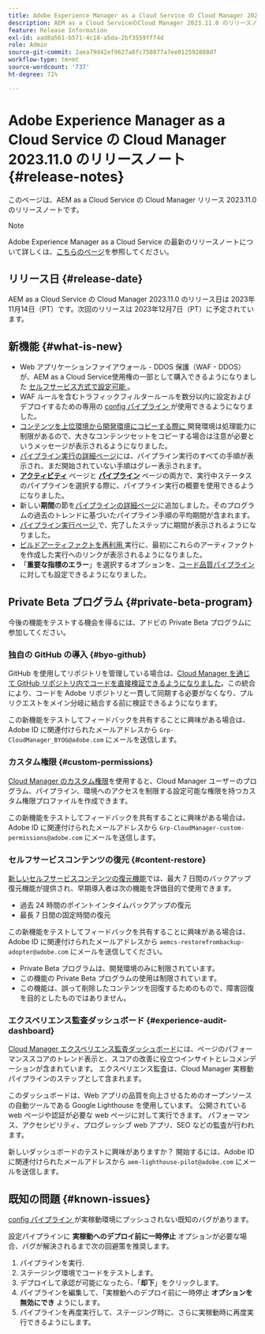```yaml
---
title: Adobe Experience Manager as a Cloud Service の Cloud Manager 2023.11.0 のリリースノート
description: AEM as a Cloud ServiceのCloud Manager 2023.11.0 のリリースノート。
feature: Release Information
exl-id: aad8a561-b571-4c18-a5da-2bf3559fff4d
role: Admin
source-git-commit: 2aea79d42ef9627a8fc758077a7ee012592888d7
workflow-type: tm+mt
source-wordcount: '737'
ht-degree: 71%

---
```


# Adobe Experience Manager as a Cloud Service の Cloud Manager 2023.11.0 のリリースノート {#release-notes}

このページは、AEM as a Cloud Service の Cloud Manager リリース 2023.11.0 のリリースノートです。

>[!NOTE]
>
>Adobe Experience Manager as a Cloud Service の最新のリリースノートについて詳しくは、[こちらのページ](/help/release-notes/release-notes-cloud/release-notes-current.md)を参照してください。

## リリース日 {#release-date}

AEM as a Cloud Service の Cloud Manager 2023.11.0 のリリース日は 2023年11月14日（PT）です。次回のリリースは 2023年12月7日（PT）に予定されています。

## 新機能 {#what-is-new}

* Web アプリケーションファイアウォール - DDOS 保護（WAF - DDOS）が、AEM as a Cloud Service使用権の一部として購入できるようになりました [ セルフサービス方式で設定可能 ](/help/implementing/cloud-manager/getting-access-to-aem-in-cloud/creating-production-programs.md)。
* WAF ルールを含むトラフィックフィルタールールを数分以内に設定およびデプロイするための専用の [config パイプライン ](/help/implementing/cloud-manager/configuring-pipelines/introduction-ci-cd-pipelines.md) が使用できるようになりました。
* [ コンテンツを上位環境から開発環境にコピーする際に ](/help/implementing/developing/tools/content-copy.md) 開発環境は処理能力に制限があるので、大きなコンテンツセットをコピーする場合は注意が必要というメッセージが表示されるようになりました。
* [パイプライン実行の詳細ページ](/help/implementing/cloud-manager/configuring-pipelines/managing-pipelines.md#view-details)には、パイプライン実行のすべての手順が表示され、まだ開始されていない手順はグレー表示されます。
* **[アクティビティ](/help/implementing/cloud-manager/configuring-pipelines/managing-pipelines.md#activity)** ページと **[パイプライン](/help/implementing/cloud-manager/configuring-pipelines/managing-pipelines.md#pipelines)** ページの両方で、実行中ステータスのパイプラインを選択する際に、パイプライン実行の概要を使用できるようになりました。
* 新しい&#x200B;**期間**&#x200B;の節を[パイプラインの詳細ページ](/help/implementing/cloud-manager/configuring-pipelines/managing-pipelines.md#view-details)に追加しました。そのプログラムの過去のトレンドに基づいたパイプライン手順の平均期間が含まれます。
* [ パイプライン実行ページ ](/help/implementing/cloud-manager/configuring-pipelines/managing-pipelines.md#activity-window) で、完了したステップに期間が表示されるようになりました。
* [ ビルドアーティファクトを再利用 ](/help/implementing/cloud-manager/getting-access-to-aem-in-cloud/setting-up-project.md#build-artifact-reuse) 実行に、最初にこれらのアーティファクトを作成した実行へのリンクが表示されるようになりました。
* 「**重要な指標のエラー**」を選択するオプションを、[コード品質パイプライン](/help/implementing/cloud-manager/configuring-pipelines/configuring-non-production-pipelines.md)に対しても設定できるようになりました。


## Private Beta プログラム {#private-beta-program}

今後の機能をテストする機会を得るには、アドビの Private Beta プログラムに参加してください。

### 独自の GitHub の導入 {#byo-github}

GitHub を使用してリポジトリを管理している場合は、[Cloud Manager を通じて GitHub リポジトリ内でコードを直接検証できるようになりました](/help/implementing/cloud-manager/managing-code/private-repositories.md)。この統合により、コードを Adobe リポジトリと一貫して同期する必要がなくなり、プルリクエストをメイン分岐に結合する前に検証できるようになります。

この新機能をテストしてフィードバックを共有することに興味がある場合は、Adobe ID に関連付けられたメールアドレスから `Grp-CloudManager_BYOG@adobe.com` にメールを送信します。

### カスタム権限 {#custom-permissions}

[Cloud Manager のカスタム権限](/help/implementing/cloud-manager/custom-permissions.md)を使用すると、Cloud Manager ユーザーのプログラム、パイプライン、環境へのアクセスを制限する設定可能な権限を持つカスタム権限プロファイルを作成できます。

この新機能をテストしてフィードバックを共有することに興味がある場合は、Adobe ID に関連付けられたメールアドレスから `Grp-CloudManager-custom-permissions@adobe.com` にメールを送信します。

### セルフサービスコンテンツの復元 {#content-restore}

[新しいセルフサービスコンテンツの復元機能](/help/operations/restore.md)では、最大 7 日間のバックアップ復元機能が提供され、早期導入者は次の機能を評価目的で使用できます。

* 過去 24 時間のポイントインタイムバックアップの復元
* 最長 7 日間の固定時間の復元

この新機能をテストしてフィードバックを共有することに興味がある場合は、Adobe ID に関連付けられたメールアドレスから `aemcs-restorefrombackup-adopter@adobe.com` にメールを送信してください。

* Private Beta プログラムは、開発環境のみに制限されています。
* この機能の Private Beta プログラムの使用は制限されています。
* この機能は、誤って削除したコンテンツを回復するためのもので、障害回復を目的としたものではありません。

### エクスペリエンス監査ダッシュボード {#experience-audit-dashboard}

[Cloud Manager エクスペリエンス監査ダッシュボード](/help/implementing/cloud-manager/reports/report-experience-audit.md)には、ページのパフォーマンススコアのトレンド表示と、スコアの改善に役立つインサイトとレコメンデーションが含まれています。 エクスペリエンス監査は、Cloud Manager 実稼動パイプラインのステップとして含まれます。

このダッシュボードは、Web アプリの品質を向上させるためのオープンソースの自動ツールである Google Lighthouse を使用しています。 公開されている web ページや認証が必要な web ページに対して実行できます。 パフォーマンス、アクセシビリティ、プログレッシブ web アプリ、SEO などの監査が行われます。

新しいダッシュボードのテストに興味がありますか？ 開始するには、Adobe ID に関連付けられたメールアドレスから `aem-lighthouse-pilot@adobe.com` にメールを送信します。

## 既知の問題 {#known-issues}

[config パイプライン ](/help/implementing/cloud-manager/configuring-pipelines/introduction-ci-cd-pipelines.md##config-deployment-pipeline) が実稼動環境にプッシュされない既知のバグがあります。

設定パイプラインに **実稼動へのデプロイ前に一時停止** オプションが必要な場合、バグが解決されるまで次の回避策を推奨します。

1. パイプラインを実行.
1. ステージング環境でコードをテストします。
1. デプロイして承認が可能になったら、「**却下**」をクリックします。
1. パイプラインを編集して、「実稼動へのデプロイ前に一時停止 **オプションを無効にでき** ようにします。
1. パイプラインを再度実行して、ステージング時に、さらに実稼動時に再度実行できるようにします。
